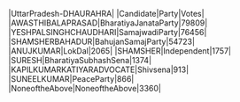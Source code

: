  
|UttarPradesh-DHAURAHRA|
|Candidate|Party|Votes|
|AWASTHIBALAPRASAD|BharatiyaJanataParty|79809|
|YESHPALSINGHCHAUDHARI|SamajwadiParty|76456|
|SHAMSHERBAHADUR|BahujanSamajParty|54723|
|ANUJKUMAR|LokDal|2065|
|SHAMSHER|Independent|1757|
|SURESH|BharatiyaSubhashSena|1374|
|KAPILKUMARKATIYARADVOCATE|Shivsena|913|
|SUNEELKUMAR|PeaceParty|866|
|NoneoftheAbove|NoneoftheAbove|3360|
